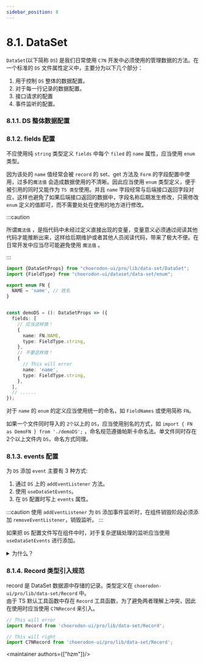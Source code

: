```yaml
---
sidebar_position: 8
---
```


# 8.1. DataSet

`DataSet`(以下简称 `DS`) 是我们日常使用 `C7N` 开发中必须使用的管理数据的方法。在一个标准的 `DS` 文件属性定义中，主要分为以下几个部分：

1. 用于控制 `DS` 整体的数据配置。
2. 对于每一行记录的数据配置。
3. 接口请求的配置
4. 事件监听的配置。

### 8.1.1. DS 整体数据配置

### 8.1.2. fields 配置

<intro type="should" />

不应使用纯 `string` 类型定义 `fields` 中每个 `filed` 的 `name` 属性，应当使用 `enum` 类型。

因为该处的 `name` 值经常会被 `record` 的 set、get 方法及 `Form` 的字段配置中使用，过多的`魔法值`
会造成数据使用的不清晰。因此应当使用 `enum` 类型定义，便于被引用的同时又能作为 `TS 类型`使用。并且 `name`
字段经常与后端接口返回字段对应，这样也避免了如果后端接口返回的数据中，字段名称后期发生修改，只需修改 `enum`
定义的值即可，而不需要处处在使用的地方进行修改。

:::caution

所谓`魔法值`
，是指代码中未经过定义直接出现的变量，变量意义必须通过阅读其他代码才能推断出来，这样给后期维护或者其他人员阅读代码，带来了极大不便。在日常开发中应当尽可能避免使用 `魔法值`
。

:::

```ts
import {DataSetProps} from "choerodon-ui/pro/lib/data-set/DataSet";
import {FieldType} from "choerodon-ui/dataset/data-set/enum";

export enum FN {
  NAME = 'name', // 姓名
}


const demoDS = (): DataSetProps => ({
  fields: [
    // 应当这样做！
    {
      name: FN.NAME,
      type: FieldType.string,
    },
    // 不要这样做！
    {
      // This will error
      name: 'name',
      type: FieldType.string,
    },
  ],
  // ......
});
```

对于 `name` 的 `enum` 的定义应当使用统一的命名，如 `FieldNames` 或使用简称 `FN`。

如果一个文件同时导入的 `2个`以上的 `DS`，应当使用别名的方式，如 `import { FN as DemoFN } from './demoDS';`
，命名规范遵循帕斯卡命名法。单文件同时存在 2个以上文件内 `DS`，命名方式同理。

### 8.1.3. events 配置

为 `DS` 添加 `event` 主要有 3 种方式:

1. 通过 `DS` 上的 `addEventListener` 方法。
2. 使用 `useDataSetEvents`。
3. 在 `DS` 配置时写上 `events` 属性。

:::caution
使用 `addEventListener` 为 `DS` 添加事件监听时，在组件销毁阶段必须添加 `removeEventListener`，销毁监听。
:::

<intro type="should" />

如果把 `DS` 配置文件写在组件中时，对于复杂逻辑处理的监听应当使用 `useDataSetEvents` 进行添加。

<details>
  <summary>为什么？</summary>
<div>

  生成一个 `DS` 实例必须使用 `useMemo` 以避免被重复创建，因此在创建时 `DS` 属性内部拿到的外部的值会存在闭包问题。使用 `useDataSetEvents` 去做监听则不存在该问题。

</div>
</details>

### 8.1.4. Record 类型引入规范
<intro type="should" />

record 是 DataSet 数据源中存储的记录。类型定义在 `choerodon-ui/pro/lib/data-set/Record` 中。  
由于 TS 默认工具函数中存在 `Record` 工具函数，为了避免两者理解上冲突，因此在使用时应当使用 `C7NRecord` 来引入。

```ts
// This will error
import Record from 'choerodon-ui/pro/lib/data-set/Record';

// This will right
import C7NRecord from 'choerodon-ui/pro/lib/data-set/Record';
```


<maintainer authors={["hzm"]}/>
